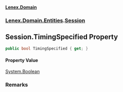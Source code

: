 #### [Lenex.Domain](index.md 'index')
### [Lenex.Domain.Entities](Lenex.Domain.Entities.md 'Lenex.Domain.Entities').[Session](Lenex.Domain.Entities.Session.md 'Lenex.Domain.Entities.Session')

## Session.TimingSpecified Property

```csharp
public bool TimingSpecified { get; }
```

#### Property Value
[System.Boolean](https://docs.microsoft.com/en-us/dotnet/api/System.Boolean 'System.Boolean')

### Remarks